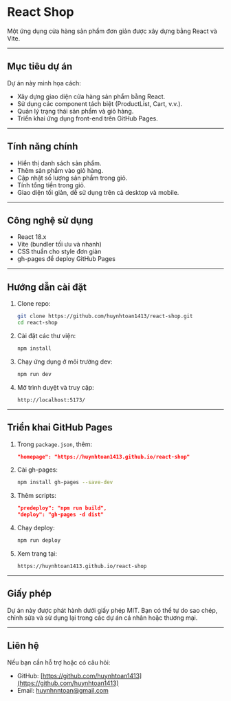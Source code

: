# React Shop

Một ứng dụng cửa hàng sản phẩm đơn giản được xây dựng bằng React và Vite.

---

## Mục tiêu dự án
Dự án này minh họa cách:
- Xây dựng giao diện cửa hàng sản phẩm bằng React.
- Sử dụng các component tách biệt (ProductList, Cart, v.v.).
- Quản lý trạng thái sản phẩm và giỏ hàng.
- Triển khai ứng dụng front-end trên GitHub Pages.

---

## Tính năng chính
- Hiển thị danh sách sản phẩm.
- Thêm sản phẩm vào giỏ hàng.
- Cập nhật số lượng sản phẩm trong giỏ.
- Tính tổng tiền trong giỏ.
- Giao diện tối giản, dễ sử dụng trên cả desktop và mobile.

---

## Công nghệ sử dụng
- React 18.x
- Vite (bundler tối ưu và nhanh)
- CSS thuần cho style đơn giản
- gh-pages để deploy GitHub Pages

---

## Hướng dẫn cài đặt
1. Clone repo:
   ```bash
   git clone https://github.com/huynhtoan1413/react-shop.git
   cd react-shop
   ```
2. Cài đặt các thư viện:
   ```bash
   npm install
   ```
3. Chạy ứng dụng ở môi trường dev:
   ```bash
   npm run dev
   ```
4. Mở trình duyệt và truy cập:
   ```
   http://localhost:5173/
   ```

---

## Triển khai GitHub Pages
1. Trong `package.json`, thêm:
   ```json
   "homepage": "https://huynhtoan1413.github.io/react-shop"
   ```
2. Cài gh-pages:
   ```bash
   npm install gh-pages --save-dev
   ```
3. Thêm scripts:
   ```json
   "predeploy": "npm run build",
   "deploy": "gh-pages -d dist"
   ```
4. Chạy deploy:
   ```bash
   npm run deploy
   ```
5. Xem trang tại:
   ```
   https://huynhtoan1413.github.io/react-shop
   ```

---

## Giấy phép
Dự án này được phát hành dưới giấy phép MIT.
Bạn có thể tự do sao chép, chỉnh sửa và sử dụng lại trong các dự án cá nhân hoặc thương mại.

---

## Liên hệ
Nếu bạn cần hỗ trợ hoặc có câu hỏi:
- GitHub: [https://github.com/huynhtoan1413](https://github.com/huynhtoan1413)
- Email: huynhnntoan@gmail.com
